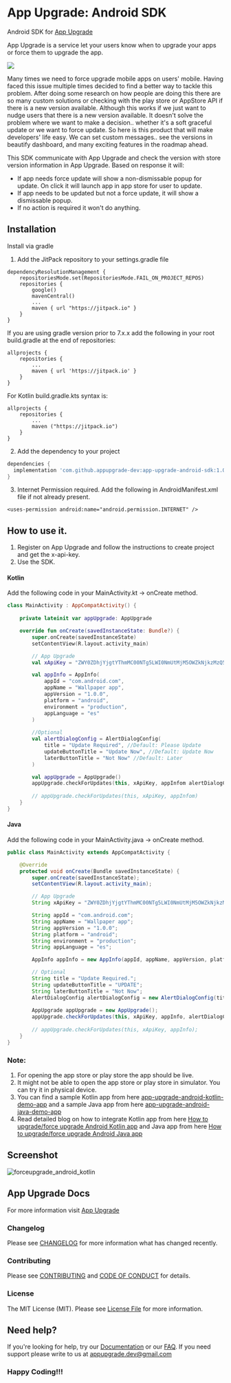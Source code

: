 # App Upgrade: Android SDK

Android SDK for [App Upgrade](https://appupgrade.dev)

App Upgrade is a service let your users know when to upgrade your apps or force them to upgrade the app.

[![](https://jitpack.io/v/appupgrade-dev/app-upgrade-android-sdk.svg)](https://jitpack.io/#appupgrade-dev/app-upgrade-android-sdk)

Many times we need to force upgrade mobile apps on users' mobile. Having faced this issue multiple times decided to find a better way to tackle this problem. After doing some research on how people are doing this there are so many custom solutions or checking with the play store or AppStore API if there is a new version available. Although this works if we just want to nudge users that there is a new version available. It doesn't solve the problem where we want to make a decision.. whether it's a soft graceful update or we want to force update. So here is this product that will make developers' life easy. We can set custom messages.. see the versions in beautify dashboard, and many exciting features in the roadmap ahead.

This SDK communicate with App Upgrade and check the version with store version information in App Upgrade. Based on response it will:
- If app needs force update will show a non-dismissable popup for update. On click it will launch app in app store for user to update.
- If app needs to be updated but not a force update, it will show a dismissable popup.
- If no action is required it won't do anything.

## Installation
Install via gradle

1. Add the JitPack repository to your settings.gradle file
```
dependencyResolutionManagement {
    repositoriesMode.set(RepositoriesMode.FAIL_ON_PROJECT_REPOS)
    repositories {
        google()
        mavenCentral()
        ...
        maven { url "https://jitpack.io" }
    }
}
```
If you are using gradle version prior to 7.x.x add the following in your root build.gradle at the end of repositories:
```
allprojects {
    repositories {
        ...
        maven { url 'https://jitpack.io' }
    }
}
```

For Kotlin build.gradle.kts syntax is:
```
allprojects {
    repositories {
        ...
        maven ("https://jitpack.io")
    }
}
```

2. Add the dependency to your project
```groovy
dependencies {
  implementation 'com.github.appupgrade-dev:app-upgrade-android-sdk:1.0.3'
}
```

3. Internet Permission required. Add the following in AndroidManifest.xml file if not already present.
```
<uses-permission android:name="android.permission.INTERNET" />
```

## How to use it.
1. Register on App Upgrade and follow the instructions to create project and get the x-api-key.
2. Use the SDK.

#### Kotlin
Add the following code in your MainActivity.kt -> onCreate method.

```kotlin
class MainActivity : AppCompatActivity() {
    
    private lateinit var appUpgrade: AppUpgrade

    override fun onCreate(savedInstanceState: Bundle?) {
        super.onCreate(savedInstanceState)
        setContentView(R.layout.activity_main)

        // App Upgrade
        val xApiKey = "ZWY0ZDhjYjgtYThmMC00NTg5LWI0NmUtMjM5OWZkNjkzMzQ5"

        val appInfo = AppInfo(
            appId = "com.android.com",
            appName = "Wallpaper app",
            appVersion = "1.0.0",
            platform = "android",
            environment = "production",
            appLanguage = "es"
        )
        
        //Optional
        val alertDialogConfig = AlertDialogConfig(
            title = "Update Required", //Default: Please Update
            updateButtonTitle = "Update Now", //Default: Update Now
            laterButtonTitle = "Not Now" //Default: Later
        )

        val appUpgrade = AppUpgrade()
        appUpgrade.checkForUpdates(this, xApiKey, appInfom alertDialogConfig)
        
        // appUpgrade.checkForUpdates(this, xApiKey, appInfom)
    }
}
```

#### Java
Add the following code in your MainActivity.java -> onCreate method.
```java
public class MainActivity extends AppCompatActivity {

    @Override
    protected void onCreate(Bundle savedInstanceState) {
        super.onCreate(savedInstanceState);
        setContentView(R.layout.activity_main);

        // App Upgrade
        String xApiKey = "ZWY0ZDhjYjgtYThmMC00NTg5LWI0NmUtMjM5OWZkNjkzMzQ5";

        String appId = "com.android.com";
        String appName = "Wallpaper app";
        String appVersion = "1.0.0";
        String platform = "android";
        String environment = "production";
        String appLanguage = "es";

        AppInfo appInfo = new AppInfo(appId, appName, appVersion, platform, environment);

        // Optional
        String title = "Update Required.";
        String updateButtonTitle = "UPDATE";
        String laterButtonTitle = "Not Now";
        AlertDialogConfig alertDialogConfig = new AlertDialogConfig(title, updateButtonTitle, laterButtonTitle);
        
        AppUpgrade appUpgrade = new AppUpgrade();
        appUpgrade.checkForUpdates(this, xApiKey, appInfo, alertDialogConfig);
        
        // appUpgrade.checkForUpdates(this, xApiKey, appInfo);
    }
}
```

### Note:
1. For opening the app store or play store the app should be live.
2. It might not be able to open the app store or play store in simulator. You can try it in physical device.
3. You can find a sample Kotlin app from here [app-upgrade-android-kotlin-demo-app](https://github.com/appupgrade-dev/app_upgrade_android_kotlin_demo_app) and a sample Java app from here [app-upgrade-android-java-demo-app](https://github.com/appupgrade-dev/app_upgrade_android_java_demo_app)
4. Read detailed blog on how to integrate Kotlin app from here [How to upgrade/force upgrade Android Kotlin app](https://appupgrade.dev/blog/how-to-force-upgrade-android-kotlin-app) and Java app from here [How to upgrade/force upgrade Android Java app](https://appupgrade.dev/blog/how-to-force-upgrade-android-java-app)


## Screenshot
 ![forceupgrade_android_kotlin](https://raw.githubusercontent.com/appupgrade-dev/app-upgrade-assets/main/images/forceupgrade_android_kotlin.png)

## App Upgrade Docs
For more information visit [App Upgrade](https://appupgrade.dev)

### Changelog

Please see [CHANGELOG](CHANGELOG.md) for more information what has changed recently.

### Contributing

Please see [CONTRIBUTING](CONTRIBUTING.md) and [CODE OF CONDUCT](CODE_OF_CONDUCT.md) for details.

### License

The MIT License (MIT). Please see [License File](LICENSE) for more information.

## Need help?

If you're looking for help, try our [Documentation](https://appupgrade.dev/docs/) or our [FAQ](https://appupgrade.dev/docs/app-upgrade-faq).
If you need support please write to us at appupgrade.dev@gmail.com

### Happy Coding!!!
